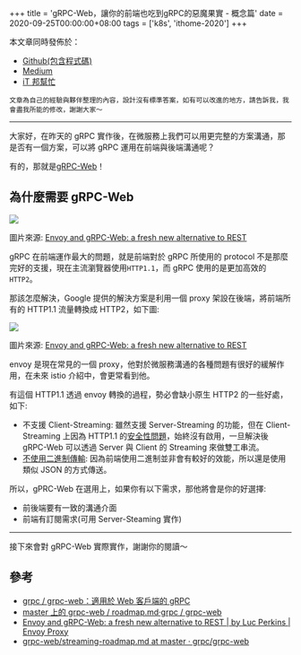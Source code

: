 +++
title = 'gRPC-Web，讓你的前端也吃到gRPC的惡魔果實 - 概念篇'
date = 2020-09-25T00:00:00+08:00
tags = ['k8s', 'ithome-2020']
+++

本文章同時發佈於：

- [Github(包含程式碼)](https://github.com/superj80820/2020-ithelp-contest/blob/master/DAY11)
- [Medium](https://medium.com/%E9%AB%92%E6%A1%B6%E5%AD%90/day11-grpc-web-%E8%AE%93%E4%BD%A0%E7%9A%84%E5%89%8D%E7%AB%AF%E4%B9%9F%E5%90%83%E5%88%B0-grpc-%E7%9A%84%E6%83%A1%E9%AD%94%E6%9E%9C%E5%AF%A6-%E6%A6%82%E5%BF%B5%E7%AF%87-cc001c9fec5b)
- [iT 邦幫忙](https://ithelp.ithome.com.tw/articles/10243651)

```
文章為自己的經驗與夥伴整理的內容，設計沒有標準答案，如有可以改進的地方，請告訴我，我會盡我所能的修改，謝謝大家～
```

---

大家好，在昨天的 gRPC 實作後，在微服務上我們可以用更完整的方案溝通，那是否有一個方案，可以將 gRPC 運用在前端與後端溝通呢？

有的，那就是[gRPC-Web](https://github.com/grpc/grpc-web)！

## 為什麼需要 gRPC-Web

![](https://i.imgur.com/ZWpEW7h.png)

圖片來源: [Envoy and gRPC-Web: a fresh new alternative to REST](https://blog.envoyproxy.io/envoy-and-grpc-web-a-fresh-new-alternative-to-rest-6504ce7eb880)

gRPC 在前端運作最大的問題，就是前端對於 gRPC 所使用的 protocol 不是那麼完好的支援，現在主流瀏覽器使用`HTTP1.1`，而 gRPC 使用的是更加高效的`HTTP2`。

那該怎麼解決，Google 提供的解決方案是利用一個 proxy 架設在後端，將前端所有的 HTTP1.1 流量轉換成 HTTP2，如下圖:

![](https://i.imgur.com/pJDltYR.png)

圖片來源: [Envoy and gRPC-Web: a fresh new alternative to REST](https://blog.envoyproxy.io/envoy-and-grpc-web-a-fresh-new-alternative-to-rest-6504ce7eb880)

envoy 是現在常見的一個 proxy，他對於微服務溝通的各種問題有很好的緩解作用，在未來 istio 介紹中，會更常看到他。

有這個 HTTP1.1 透過 envoy 轉換的過程，勢必會缺小原生 HTTP2 的一些好處，如下:

- 不支援 Client-Streaming: 雖然支援 Server-Streaming 的功能，但在 Client-Streaming 上因為 HTTP1.1 的[安全性問題](https://github.com/grpc/grpc-web/blob/master/doc/streaming-roadmap.md#client-streaming-and-half-duplex-streaming)，始終沒有啟用，一旦解決後 gRPC-Web 可以透過 Server 與 Client 的 Streaming 來做雙工串流。
- [不使用二進制傳輸](https://github.com/grpc/grpc-web/blob/master/doc/roadmap.md#non-binary-message-encoding): 因為前端使用二進制並非會有較好的效能，所以還是使用類似 JSON 的方式傳送。

所以，gPRC-Web 在選用上，如果你有以下需求，那他將會是你的好選擇:

- 前後端要有一致的溝通介面
- 前端有訂閱需求(可用 Server-Steaming 實作)

---

接下來會對 gRPC-Web 實際實作，謝謝你的閱讀～

## 參考

- [grpc / grpc-web：適用於 Web 客戶端的 gRPC](https://github.com/grpc/grpc-web)
- [master 上的 grpc-web / roadmap.md·grpc / grpc-web](https://github.com/grpc/grpc-web/blob/master/doc/roadmap.md#non-binary-message-encoding)
- [Envoy and gRPC-Web: a fresh new alternative to REST | by Luc Perkins | Envoy Proxy](https://blog.envoyproxy.io/envoy-and-grpc-web-a-fresh-new-alternative-to-rest-6504ce7eb880)
- [grpc-web/streaming-roadmap.md at master · grpc/grpc-web](https://github.com/grpc/grpc-web/blob/master/doc/streaming-roadmap.md#client-streaming-and-half-duplex-streaming)